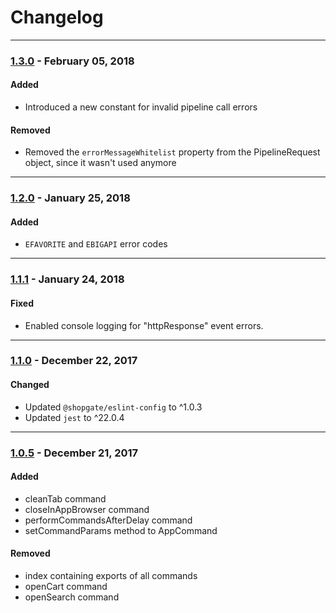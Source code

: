 
# Changelog
---

### [1.3.0](https://github.com/shopgate/pwa-core/compare/v1.2....v1.3.0) - February 05, 2018
#### Added
- Introduced a new constant for invalid pipeline call errors

#### Removed
- Removed the `errorMessageWhitelist` property from the PipelineRequest object, since it wasn't used anymore

---

### [1.2.0](https://github.com/shopgate/pwa-core/compare/v1.1.1...v1.2.0) - January 25, 2018
#### Added
- `EFAVORITE` and `EBIGAPI` error codes

---

### [1.1.1](https://github.com/shopgate/pwa-core/compare/v1.1.0...v1.1.1) - January 24, 2018
#### Fixed
- Enabled console logging for "httpResponse" event errors.

---

### [1.1.0](https://github.com/shopgate/pwa-core/compare/v1.0.5...v1.1.0) - December 22, 2017

#### Changed
- Updated `@shopgate/eslint-config` to ^1.0.3
- Updated `jest` to ^22.0.4

---

### [1.0.5](https://github.com/shopgate/pwa-core/compare/v1.0.0...v1.0.5) - December 21, 2017

#### Added
- cleanTab command  
- closeInAppBrowser command  
- performCommandsAfterDelay command  
- setCommandParams method to AppCommand  

#### Removed
- index containing exports of all commands
- openCart command  
- openSearch command  
